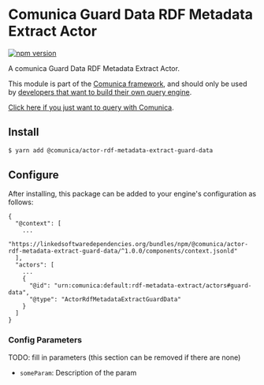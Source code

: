 # Comunica Guard Data RDF Metadata Extract Actor

[![npm version](https://badge.fury.io/js/%40comunica%2Factor-rdf-metadata-extract-guard-data.svg)](https://www.npmjs.com/package/@comunica/actor-rdf-metadata-extract-guard-data)

A comunica Guard Data RDF Metadata Extract Actor.

This module is part of the [Comunica framework](https://github.com/comunica/comunica),
and should only be used by [developers that want to build their own query engine](https://comunica.dev/docs/modify/).

[Click here if you just want to query with Comunica](https://comunica.dev/docs/query/).

## Install

```bash
$ yarn add @comunica/actor-rdf-metadata-extract-guard-data
```

## Configure

After installing, this package can be added to your engine's configuration as follows:
```text
{
  "@context": [
    ...
    "https://linkedsoftwaredependencies.org/bundles/npm/@comunica/actor-rdf-metadata-extract-guard-data/^1.0.0/components/context.jsonld"
  ],
  "actors": [
    ...
    {
      "@id": "urn:comunica:default:rdf-metadata-extract/actors#guard-data",
      "@type": "ActorRdfMetadataExtractGuardData"
    }
  ]
}
```

### Config Parameters

TODO: fill in parameters (this section can be removed if there are none)

* `someParam`: Description of the param
